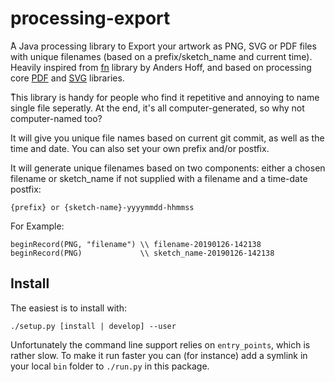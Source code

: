 # processing-export
ُA Java processing library to Export your artwork as PNG, SVG or PDF files with unique filenames (based on a prefix/sketch_name and current time). Heavily inspired from [fn](https://github.com/inconvergent/fn) library by Anders Hoff, and based on processing core [PDF](https://github.com/processing/processing/tree/master/java/libraries/pdf) and [SVG](https://github.com/processing/processing/tree/master/java/libraries/svg) libraries. 

ُThis library is handy for people who find it repetitive and annoying to name single file seperatly. At the end, it's all computer-generated, so why not computer-named too?

It will give you unique file names based on current git commit, as well as the
time and date. You can also set your own prefix and/or postfix.

It will generate unique filenames based on two components: either a chosen filename or sketch_name if not supplied with a filename and a time-date postfix: 

    {prefix} or {sketch-name}-yyyymmdd-hhmmss

For Example: 

    beginRecord(PNG, "filename") \\ filename-20190126-142138
    beginRecord(PNG)             \\ sketch_name-20190126-142138
    


## Install

The easiest is to install with:

    ./setup.py [install | develop] --user

Unfortunately the command line support relies on `entry_points`, which is
rather slow. To make it run faster you can (for instance) add a symlink in your
local `bin` folder to `./run.py` in this package.

